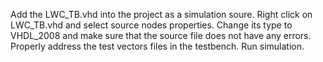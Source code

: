 Add the LWC_TB.vhd into the project as a simulation soure.
Right click on LWC_TB.vhd and select source nodes properties.
Change its type to VHDL_2008 and make sure that the source file does not have any errors.
Properly address the test vectors files in the testbench.
Run simulation.
